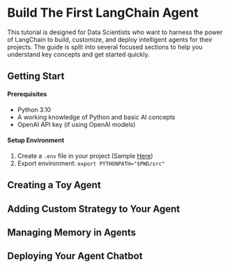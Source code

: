 # Build The First LangChain Agent

This tutorial is designed for Data Scientists who want to harness the power of LangChain to build, customize, and deploy intelligent agents for their projects. The guide is split into several focused sections to help you understand key concepts and get started quickly.

## Getting Start

#### Prerequisites

- Python 3.10
- A working knowledge of Python and basic AI concepts
- OpenAI API key (if using OpenAI models)

#### Setup Environment

1. Create a `.env` file in your project (Sample [Here](.env.template))
2. Export environment: `export PYTHONPATH="$PWD/src"`

## Creating a Toy Agent

## Adding Custom Strategy to Your Agent

## Managing Memory in Agents

## Deploying Your Agent Chatbot